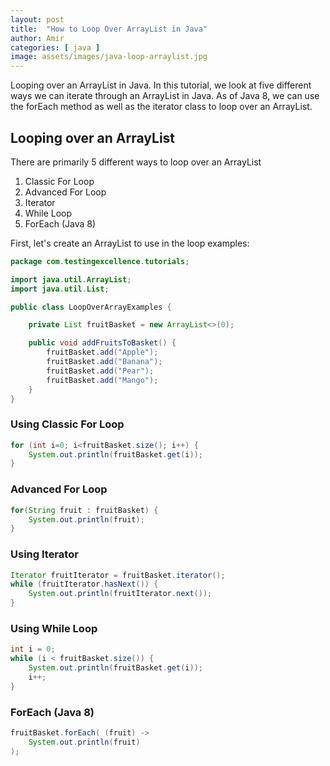 ```yaml
---
layout: post
title:  "How to Loop Over ArrayList in Java"
author: Amir
categories: [ java ]
image: assets/images/java-loop-arraylist.jpg
---
```


Looping over an ArrayList in Java. In this tutorial, we look at five different ways we can iterate through an ArrayList in Java. As of Java 8, we can use the forEach method as well as the iterator class to loop over an ArrayList.

## Looping over an ArrayList

There are primarily 5 different ways to loop over an ArrayList

1.  Classic For Loop
2.  Advanced For Loop
3.  Iterator
4.  While Loop
5.  ForEach (Java 8)

First, let's create an ArrayList to use in the loop examples:

```java
package com.testingexcellence.tutorials;

import java.util.ArrayList;
import java.util.List;

public class LoopOverArrayExamples {

    private List fruitBasket = new ArrayList<>(0);

    public void addFruitsToBasket() {
        fruitBasket.add("Apple");
        fruitBasket.add("Banana");
        fruitBasket.add("Pear");
        fruitBasket.add("Mango");
    }
}
```

### Using Classic For Loop

```java
for (int i=0; i<fruitBasket.size(); i++) {
    System.out.println(fruitBasket.get(i));
}
```

### Advanced For Loop

```java
for(String fruit : fruitBasket) {
    System.out.println(fruit);
}
```

### Using Iterator

```java
Iterator fruitIterator = fruitBasket.iterator();
while (fruitIterator.hasNext()) {
    System.out.println(fruitIterator.next());
}
```

### Using While Loop

```java
int i = 0;
while (i < fruitBasket.size()) {
    System.out.println(fruitBasket.get(i));
    i++;
}
```

### ForEach (Java 8)

```java
fruitBasket.forEach( (fruit) ->
    System.out.println(fruit)
);
```